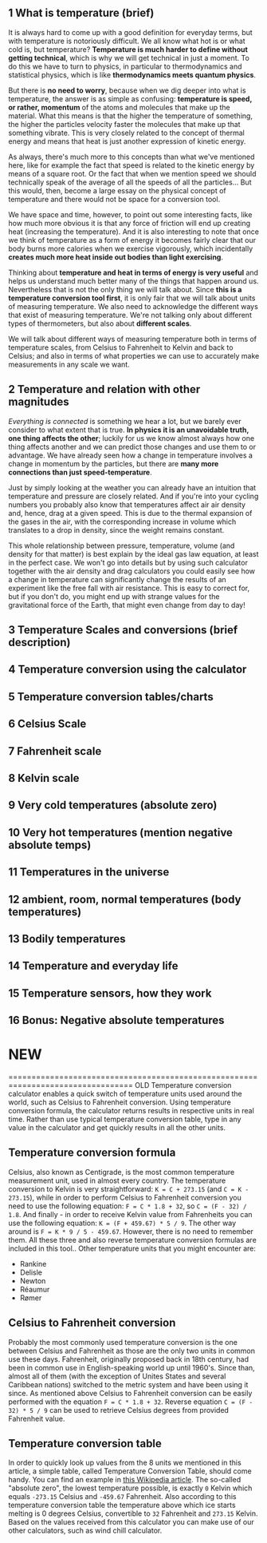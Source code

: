 ## 1 What is temperature (brief) 

It is always hard to come up with a good definition for everyday terms, but with temperature is notoriously difficult. We all know what hot is or what cold is, but temperature? **Temperature is much harder to define without getting technical**, which is why we will get technical in just a moment. To do this we have to turn to physics, in particular to thermodynamics and statistical physics, which is like **thermodynamics meets quantum physics**.

But there is **no need to worry**, because when we dig deeper into what is temperature, the answer is as simple as confusing: <strong>temperature is <portal cid=26>speed</portal>, or rather, <portal cid=434>momentum</portal></strong> of the atoms and molecules that make up the material. What this means is that the higher the temperature of something, the higher the <portal cid=881>particles velocity</portal> faster the molecules that make up that something vibrate. This is very closely related to the concept of <portal cid=1008>thermal energy</portal> and means that heat is just another expression of <portal cid=200>kinetic energy</portal>.

As always, there's much more to this concepts than what we've mentioned here, like for example the fact that <portal cid=213>speed</portal> is related to the kinetic energy by means of a <portal cid=151>square root</portal>. Or the fact that when we mention speed we should technically speak of the <portal cid=265>average</portal> of all the speeds of all the particles... But this would, then, become a large essay on the physical concept of temperature and there would not be space for a conversion tool.

We have space and time, however, to point out some interesting facts, like how much more obvious it is that any <portal cid=439>force of friction</portal> will end up creating heat (increasing the temperature). And it is also interesting to note that once we think of temperature as a form of energy it becomes fairly clear that our body burns more <portal cid=231>calories</portal> when we exercise vigorously, which incidentally **creates much more heat inside out bodies than light exercising**. 

Thinking about **temperature and heat in terms of energy is very useful** and helps us understand much better many of the things that happen around us. Nevertheless that is not the only thing we will talk about. Since **this is a temperature conversion tool first**, it is only fair that we will talk about units of measuring temperature.  We also need to acknowledge the different ways that exist of measuring temperature. We're not talking only about different types of thermometers, but also about **different scales**.

We will talk about different ways of measuring temperature both in terms of temperature scales, from Celsius to Fahrenheit to Kelvin and back to Celsius; and also in terms of what properties we can use to accurately make measurements in any scale we want.

## 2 Temperature and relation with other magnitudes

_Everything is connected_ is something we hear a lot, but we barely ever consider to what extent that is true. **In physics it is an unavoidable truth, one thing affects the other**; luckily for us we know almost always how one thing affects another and we can predict those changes and use them to or advantage. We have already seen how a change in temperature involves a change in momentum by the particles, but there are **many more connections than just speed-temperature**.

Just by simply looking at the weather you can already have an intuition that temperature and <portal cid=984>pressure</portal> are closely related. And if you're into your <portal cid=878>cycling numbers</portal> you probably also know that temperatures affect air <portal cid=585>air density</portal> and, hence, <portal cid=1035>drag</portal> at a given speed. This is due to the <portal cid=440>thermal expansion</portal> of the gases in the air, with the corresponding increase in <portal cid=195>volume</portal> which translates to a drop in <portal cid=204>density</portal>, since the <portal cid=207>weight</portal> remains constant.

This whole relationship between pressure, temperature, volume (and <portal cid=205>density</portal> for that matter) is best explain by the <portal cid=435>ideal gas law</portal> equation, at least in the perfect case. We won't go into details but by using such calculator together with the air density and drag calculators you could easily see how a change in temperature can significantly change the results of an experiment like the <portal cid=711>free fall with air resistance</portal>. This is easy to correct for, but if you don't do, you might end up with strange values for the <portal cid=438>gravitational force</portal> of the Earth, that might even change from day to day!



## 3 Temperature Scales and conversions (brief description) 
## 4 Temperature conversion using the calculator 
## 5 Temperature conversion tables/charts 
## 6 Celsius Scale 
## 7 Fahrenheit scale
## 8 Kelvin scale 
## 9 Very cold temperatures (absolute zero) 
## 10 Very hot temperatures (mention negative absolute temps)
## 11 Temperatures in the universe
## 12 ambient, room, normal temperatures (body temperatures)
## 13 Bodily temperatures
## 14 Temperature and everyday life
## 15 Temperature sensors, how they work
## 16 Bonus: Negative absolute temperatures




NEW
=================================================================================
=================================================================================
OLD
Temperature conversion calculator enables a quick switch of temperature units used around the world, such as Celsius to Fahrenheit conversion. Using temperature conversion formula, the calculator returns results in respective units in real time. Rather than use typical temperature conversion table, type in any value in the calculator and get quickly results in all the other units.

## Temperature conversion formula

Celsius, also known as Centigrade, is the most common temperature measurement unit, used in almost every country. The temperature conversion to Kelvin is very straightforward: `K = C + 273.15` (and `C = K - 273.15`), while in order to perform Celsius to Fahrenheit conversion you need to use the following equation: `F = C * 1.8 + 32`, so `C = (F - 32) / 1.8`. And finally - in order to receive Kelvin value from Fahrenheits you can use the following equation: `K = (F + 459.67) * 5 / 9`. The other way around is `F = K * 9 / 5 - 459.67`. <later>However, there is no need to remember them. All these three and also reverse temperature conversion formulas are included in this tool.</later>. Other temperature units that you might encounter are:
* Rankine
* Delisle
* Newton
* Réaumur
* Rømer

## Celsius to Fahrenheit conversion

Probably the most commonly used temperature conversion is the one between Celsius and Fahrenheit as those are the only two units in common use these days. Fahrenheit, originally proposed back in 18th century, had been in common use in English-speaking world up until 1960's. Since than, almost all of them (with the exception of Unites States and several Caribbean nations) switched to the metric system and have been using it since. <later>As mentioned above Celsius to Fahrenheit conversion can be easily performed with the equation `F = C * 1.8 + 32`. Reverse equation `C = (F - 32) * 5 / 9` can be used to retrieve Celsius degrees from provided Fahrenheit value.</later>

## Temperature conversion table

In order to quickly look up values from the 8 units we mentioned in this article, a simple table, called Temperature Conversion Table, should come handy. You can find an example in [this Wikipedia article](https://en.wikipedia.org/wiki/Conversion_of_units_of_temperature#Comparison). <later>The so-called "absolute zero", the lowest temperature possible, is exactly `0` Kelvin which equals `-273.15` Celsius and `-459.67` Fahrenheit. Also according to this temperature conversion table the temperature above which ice starts melting is 0 degrees Celsius, convertible to `32` Fahrenheit and `273.15` Kelvin.</later> Based on the values received from this calculator you can make use of our other calculators, such as <portal cid="176">wind chill calculator</portal>.
